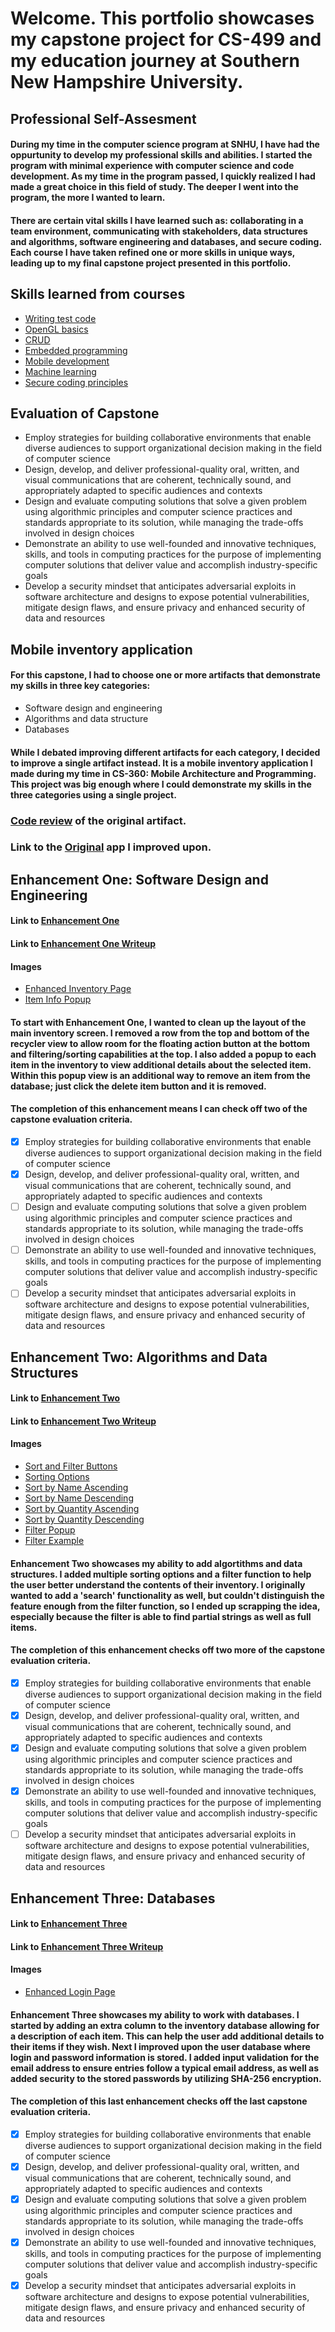 # Welcome. This portfolio showcases my capstone project for CS-499 and my education journey at Southern New Hampshire University.

## Professional Self-Assesment

#### During my time in the computer science program at SNHU, I have had the oppurtunity to develop my professional skills and abilities. I started the program with minimal experience with computer science and code development. As my time in the program passed, I quickly realized I had made a great choice in this field of study. The deeper I went into the program, the more I wanted to learn. 

#### There are certain vital skills I have learned such as: collaborating in a team environment, communicating with stakeholders, data structures and algorithms, software engineering and databases, and secure coding. Each course I have taken refined one or more skills in unique ways, leading up to my final capstone project presented in this portfolio.

## Skills learned from courses
 - [Writing test code](https://github.com/BRCooperrider/CS-320)
 - [OpenGL basics](https://github.com/BRCooperrider/CS-330)
 - [CRUD](https://github.com/BRCooperrider/CS-340)
 - [Embedded programming](https://github.com/BRCooperrider/CS-350)
 - [Mobile development](https://github.com/BRCooperrider/CS-360)
 - [Machine learning](https://github.com/BRCooperrider/CS-370)
 - [Secure coding principles](https://github.com/BRCooperrider/CS-405)

## Evaluation of Capstone
- Employ strategies for building collaborative environments that enable diverse audiences to support organizational decision making in the field of computer science
- Design, develop, and deliver professional-quality oral, written, and visual communications that are coherent, technically sound, and appropriately adapted to specific audiences and contexts
- Design and evaluate computing solutions that solve a given problem using algorithmic principles and computer science practices and standards appropriate to its solution, while managing the trade-offs involved in design choices
- Demonstrate an ability to use well-founded and innovative techniques, skills, and tools in computing practices for the purpose of implementing computer solutions that deliver value and accomplish industry-specific goals
- Develop a security mindset that anticipates adversarial exploits in software architecture and designs to expose potential vulnerabilities, mitigate design flaws, and ensure privacy and enhanced security of data and resources

## Mobile inventory application

#### For this capstone, I had to choose one or more artifacts that demonstrate my skills in three key categories:
- Software design and engineering
- Algorithms and data structure
- Databases

#### While I debated improving different artifacts for each category, I decided to improve a single artifact instead. It is a mobile inventory application I made during my time in CS-360: Mobile Architecture and Programming. This project was big enough where I could demonstrate my skills in the three categories using a single project.

### [Code review](https://www.youtube.com/watch?v=urmln6oFHZg) of the original artifact.

### Link to the [Original](https://github.com/BRCooperrider/BRCooperrider.github.io/tree/main/Inventory_App_Iterations/Original/Project_2_Bryce_Cooperrider_Inventory_App) app I improved upon.

## Enhancement One: Software Design and Engineering

#### Link to [Enhancement One](https://github.com/BRCooperrider/BRCooperrider.github.io/tree/main/Inventory_App_Iterations/Original/Project_2_Bryce_Cooperrider_Inventory_App)
#### Link to [Enhancement One Writeup](https://github.com/BRCooperrider/BRCooperrider.github.io/blob/main/Writeups/Enhancement%20One%20Bryce%20Cooperrider.pdf)

#### Images
- [Enhanced Inventory Page](https://github.com/BRCooperrider/BRCooperrider.github.io/blob/main/Images/Enhancement%20One/InventoryScreen_EnhancedLayout.PNG)
- [Item Info Popup](https://github.com/BRCooperrider/BRCooperrider.github.io/blob/main/Images/Enhancement%20One/InventoryScreen_ItemInfo.PNG)

#### To start with Enhancement One, I wanted to clean up the layout of the main inventory screen. I removed a row from the top and bottom of the recycler view to allow room for the floating action button at the bottom and filtering/sorting capabilities at the top. I also added a popup to each item in the inventory to view additional details about the selected item. Within this popup view is an additional way to remove an item from the database; just click the delete item button and it is removed. 

#### The completion of this enhancement means I can check off two of the capstone evaluation criteria.
- [x] Employ strategies for building collaborative environments that enable diverse audiences to support organizational decision making in the field of computer science
- [x] Design, develop, and deliver professional-quality oral, written, and visual communications that are coherent, technically sound, and appropriately adapted to specific audiences and contexts
- [ ] Design and evaluate computing solutions that solve a given problem using algorithmic principles and computer science practices and standards appropriate to its solution, while managing the trade-offs involved in design choices
- [ ] Demonstrate an ability to use well-founded and innovative techniques, skills, and tools in computing practices for the purpose of implementing computer solutions that deliver value and accomplish industry-specific goals
- [ ] Develop a security mindset that anticipates adversarial exploits in software architecture and designs to expose potential vulnerabilities, mitigate design flaws, and ensure privacy and enhanced security of data and resources

## Enhancement Two: Algorithms and Data Structures

#### Link to [Enhancement Two](https://github.com/BRCooperrider/BRCooperrider.github.io/tree/main/Inventory_App_Iterations/Enhancement_Two/Project_2_Bryce_Cooperrider_Inventory_App)
#### Link to [Enhancement Two Writeup](https://github.com/BRCooperrider/BRCooperrider.github.io/blob/main/Writeups/Enhancement%20Two%20Bryce%20Cooperrider.pdf)

#### Images
- [Sort and Filter Buttons](https://github.com/BRCooperrider/BRCooperrider.github.io/blob/main/Images/Enhancement%20Two/Enhancement_Two_MainScreen.PNG)
- [Sorting Options](https://github.com/BRCooperrider/BRCooperrider.github.io/blob/main/Images/Enhancement%20Two/Enhancement_Two_SortFunction_Main.PNG)
- [Sort by Name Ascending](https://github.com/BRCooperrider/BRCooperrider.github.io/blob/main/Images/Enhancement%20Two/Enhancement_Two_SortFunction_Main.PNG)
- [Sort by Name Descending](https://github.com/BRCooperrider/BRCooperrider.github.io/blob/main/Images/Enhancement%20Two/Enhancement_Two_SortFunction_NameDesc.PNG)
- [Sort by Quantity Ascending](https://github.com/BRCooperrider/BRCooperrider.github.io/blob/main/Images/Enhancement%20Two/Enhancement_Two_SortFunction_QuantityAsc.PNG)
- [Sort by Quantity Descending](https://github.com/BRCooperrider/BRCooperrider.github.io/blob/main/Images/Enhancement%20Two/Enhancement_Two_SortFunction_QuantityDesc.PNG)
- [Filter Popup](https://github.com/BRCooperrider/BRCooperrider.github.io/blob/main/Images/Enhancement%20Two/Enhancement_Two_FilterMain.PNG)
- [Filter Example](https://github.com/BRCooperrider/BRCooperrider.github.io/blob/main/Images/Enhancement%20Two/Enhancement_Two_FilterExample.PNG)

#### Enhancement Two showcases my ability to add algortithms and data structures. I added multiple sorting options and a filter function to help the user better understand the contents of their inventory. I originally wanted to add a 'search' functionality as well, but couldn't distinguish the feature enough from the filter function, so I ended up scrapping the idea, especially because the filter is able to find partial strings as well as full items.

#### The completion of this enhancement checks off two more of the capstone evaluation criteria.
- [x] Employ strategies for building collaborative environments that enable diverse audiences to support organizational decision making in the field of computer science
- [x] Design, develop, and deliver professional-quality oral, written, and visual communications that are coherent, technically sound, and appropriately adapted to specific audiences and contexts
- [x] Design and evaluate computing solutions that solve a given problem using algorithmic principles and computer science practices and standards appropriate to its solution, while managing the trade-offs involved in design choices
- [x] Demonstrate an ability to use well-founded and innovative techniques, skills, and tools in computing practices for the purpose of implementing computer solutions that deliver value and accomplish industry-specific goals
- [ ] Develop a security mindset that anticipates adversarial exploits in software architecture and designs to expose potential vulnerabilities, mitigate design flaws, and ensure privacy and enhanced security of data and resources

## Enhancement Three: Databases

#### Link to [Enhancement Three](https://github.com/BRCooperrider/BRCooperrider.github.io/tree/main/Inventory_App_Iterations/Enhancement_Three/Project_2_Bryce_Cooperrider_Inventory_App)
#### Link to [Enhancement Three Writeup](https://github.com/BRCooperrider/BRCooperrider.github.io/blob/main/Writeups/Enhancement%20Three%20Bryce%20Cooperrider.pdf)

#### Images
- [Enhanced Login Page](https://github.com/BRCooperrider/BRCooperrider.github.io/blob/main/Images/Enhancement%20Three/LoginPage_Enhanced.PNG)

#### Enhancement Three showcases my ability to work with databases. I started by adding an extra column to the inventory database allowing for a description of each item. This can help the user add additional details to their items if they wish. Next I improved upon the user database where login and password information is stored. I added input validation for the email address to ensure entries follow a typical email address, as well as added security to the stored passwords by utilizing SHA-256 encryption.

#### The completion of this last enhancement checks off the last capstone evaluation criteria.
- [x] Employ strategies for building collaborative environments that enable diverse audiences to support organizational decision making in the field of computer science
- [x] Design, develop, and deliver professional-quality oral, written, and visual communications that are coherent, technically sound, and appropriately adapted to specific audiences and contexts
- [x] Design and evaluate computing solutions that solve a given problem using algorithmic principles and computer science practices and standards appropriate to its solution, while managing the trade-offs involved in design choices
- [x] Demonstrate an ability to use well-founded and innovative techniques, skills, and tools in computing practices for the purpose of implementing computer solutions that deliver value and accomplish industry-specific goals
- [x] Develop a security mindset that anticipates adversarial exploits in software architecture and designs to expose potential vulnerabilities, mitigate design flaws, and ensure privacy and enhanced security of data and resources